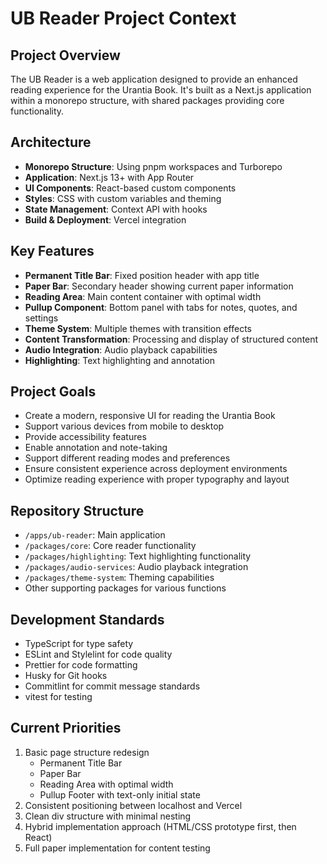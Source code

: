 # UB Reader Project Context

## Project Overview

The UB Reader is a web application designed to provide an enhanced reading experience for the Urantia Book. It's built as a Next.js application within a monorepo structure, with shared packages providing core functionality.

## Architecture

- **Monorepo Structure**: Using pnpm workspaces and Turborepo
- **Application**: Next.js 13+ with App Router
- **UI Components**: React-based custom components
- **Styles**: CSS with custom variables and theming
- **State Management**: Context API with hooks
- **Build & Deployment**: Vercel integration

## Key Features

- **Permanent Title Bar**: Fixed position header with app title
- **Paper Bar**: Secondary header showing current paper information
- **Reading Area**: Main content container with optimal width
- **Pullup Component**: Bottom panel with tabs for notes, quotes, and settings
- **Theme System**: Multiple themes with transition effects
- **Content Transformation**: Processing and display of structured content
- **Audio Integration**: Audio playback capabilities
- **Highlighting**: Text highlighting and annotation

## Project Goals

- Create a modern, responsive UI for reading the Urantia Book
- Support various devices from mobile to desktop
- Provide accessibility features
- Enable annotation and note-taking
- Support different reading modes and preferences
- Ensure consistent experience across deployment environments
- Optimize reading experience with proper typography and layout

## Repository Structure

- `/apps/ub-reader`: Main application
- `/packages/core`: Core reader functionality
- `/packages/highlighting`: Text highlighting functionality
- `/packages/audio-services`: Audio playback integration
- `/packages/theme-system`: Theming capabilities
- Other supporting packages for various functions

## Development Standards

- TypeScript for type safety
- ESLint and Stylelint for code quality
- Prettier for code formatting
- Husky for Git hooks
- Commitlint for commit message standards
- vitest for testing

## Current Priorities

1. Basic page structure redesign
   - Permanent Title Bar
   - Paper Bar
   - Reading Area with optimal width
   - Pullup Footer with text-only initial state
2. Consistent positioning between localhost and Vercel
3. Clean div structure with minimal nesting
4. Hybrid implementation approach (HTML/CSS prototype first, then React)
5. Full paper implementation for content testing
